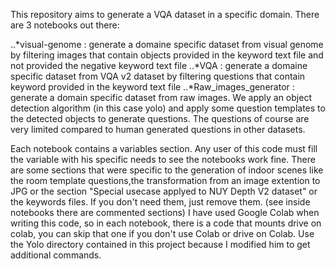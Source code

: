 This repository aims to generate a VQA dataset in a specific domain.
There are 3 notebooks out there:
  
..*visual-genome : generate a domaine specific dataset from visual genome by filtering images that contain objects provided in the 		keyword text file and not provided the negative keyword text file
..*VQA : generate a domaine specific dataset from VQA v2 dataset by filtering questions that contain keyword provided in the keyword text file
..*Raw_images_generator : generate a domain specific dataset from raw images. We apply an object detection algorithm (in this case yolo) and apply some question templates to the detected objects to generate questions. The questions of course are very limited compared to human generated questions in other datasets.
  
Each notebook contains a variables section. Any user of this code must fill the variable with his specific needs to see the notebooks work fine.
There are some sections that were specific to the generation of indoor scenes like the room template questions,the transformation from an image extention to JPG or the section "Special usecase applyed to NUY Depth V2 dataset" or the keywords files. If you don't need them, just remove them. (see inside notebooks there are commented sections)
I have used Google Colab when writing this code, so in each notebook, there is a code that mounts drive on colab, you can skip that one if you don't use Colab or drive on Colab.
Use the Yolo directory contained in this project because I modified him to get additional commands.

